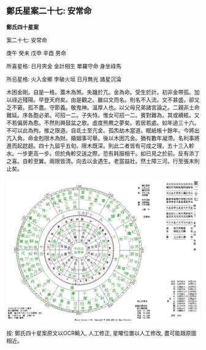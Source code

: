 ## 鄭氏星案二十七: 安常命

**鄭氏四十星案**

案二十七: 安常命

庚午 癸未 戊申 辛酉 男命

所喜星格: 日月夾金 金計相生 單羅守命 身坐祿馬

所忌星格: 火入金鄉 孛破火垣 日月無光 諸星沉淪

木困金剛。自是一格。蓋木為煞。失躔於亢。金為命。受生於計。初非金帶孤。加以祿近殘陽。早登天府矣。由是觀之。雖曰文而名。則名不入流。文不甚盛。卻又乏不窘。孤不盡。守節義。敬鬼神。溫厚人也。以父母兄弟諸宮論之。二親非土命難延。序各胞必弟。可招一二。子失恃。惟女可招一二。賓對難為。其或續絃。又不若偏房為愈。不然則興鼓盆之歌。虛度熊羆之夢矣。若居若處。如年過三十六。不可以此為拘。推之限道。自氐土至亢金。孤炁劫木當道。眠紙帳十餘年。今將出亢入角。命金剋限木為財。婚姻事可舉。後以木困亢金。猶有數年凝滯。名利事將進而起趑趄。四十九屆乎五旬。限木既深。則此二者皆有可成之理。五十三入軫水。一步更高一步。但於角軫交送之際，恐有耗服相干。如已見之於前。反有添丁之喜。自軫至翼。兩限皆清。向去以金遇生。老當益壯。然土障三河。行至張末則止矣。

![img](../../../saved_images/CB0CcOeAvxUkFZY8NN0z6GdOEvQQLOYrVM3Dm8VHdPOJ2xIZu81un7DwxBF3m3FgXBG-JbA6JDH0tv_nxKv9M4fogq_y5yPq0TwontM5WZU=w1280)

按: 鄭氏四十星案原文以OCR輸入, 人工修正, 星曜位置以人工修改, 盡可能跟原圖相近。